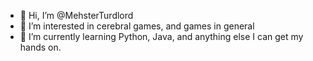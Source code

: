 - 👋 Hi, I’m @MehsterTurdlord
- 👀 I’m interested in cerebral games, and games in general
- 🌱 I’m currently learning Python, Java, and anything else I can get my hands on.


<!---
MehsterTurdlord/MehsterTurdlord is a ✨ special ✨ repository because its `README.md` (this file) appears on your GitHub profile.
You can click the Preview link to take a look at your changes.
--->
